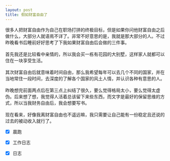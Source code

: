 ```yaml
---
layout: post
title: 假如财富自由了
---
```

很多人把财富自由作为自己在职场打拼的终极目标，但是如果你问他财富自由之后做什么，大部分人就语焉不详了。非常不好意思的是，我就是那大部分的人。不过昨晚看书后睡前好好思考了下我如果财富自由后会做的三件事。<br />
<br />首先我还是比较看中亲情的，所以我会买一栋有花园的大别墅，这样家人就都可以住在一块享受生活。<br />
<br />其次财富自由后就意味着时间自由，那么我希望每年可以去几个不同的国家，并在当地常住一段时间，去深度的了解各个国家的风土人情，并认识各种有意思的人。<br />
<br />昨晚想完前面两点后在第三点上纠结了很久，要么觉得格局太小，要么觉得太虚伪。后来想了想，我觉得人活着总该留下来些东西，而文字是最好的保留思维的方式，所以当我财务自由后，我会想要写书。<br />
<br />现在看来，好像我离财富自由也不遥远嘛，我只需要让自己能有一份稳定且还说的过去的被动收入就行了。<br />

- [x] 晨跑
- [x] 工作日志
- [x] 日志


<br />
<br />


